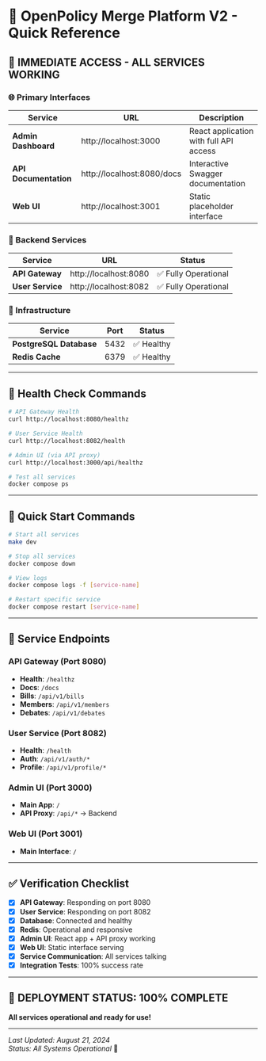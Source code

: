 # 🚀 OpenPolicy Merge Platform V2 - Quick Reference

## 🎯 **IMMEDIATE ACCESS - ALL SERVICES WORKING**

### **🌐 Primary Interfaces**
| Service | URL | Description |
|---------|-----|-------------|
| **Admin Dashboard** | http://localhost:3000 | React application with full API access |
| **API Documentation** | http://localhost:8080/docs | Interactive Swagger documentation |
| **Web UI** | http://localhost:3001 | Static placeholder interface |

### **🔧 Backend Services**
| Service | URL | Status |
|---------|-----|--------|
| **API Gateway** | http://localhost:8080 | ✅ Fully Operational |
| **User Service** | http://localhost:8082 | ✅ Fully Operational |

### **💾 Infrastructure**
| Service | Port | Status |
|---------|------|--------|
| **PostgreSQL Database** | 5432 | ✅ Healthy |
| **Redis Cache** | 6379 | ✅ Healthy |

---

## 🧪 **Health Check Commands**

```bash
# API Gateway Health
curl http://localhost:8080/healthz

# User Service Health  
curl http://localhost:8082/health

# Admin UI (via API proxy)
curl http://localhost:3000/api/healthz

# Test all services
docker compose ps
```

---

## 🚀 **Quick Start Commands**

```bash
# Start all services
make dev

# Stop all services
docker compose down

# View logs
docker compose logs -f [service-name]

# Restart specific service
docker compose restart [service-name]
```

---

## 📱 **Service Endpoints**

### **API Gateway (Port 8080)**
- **Health**: `/healthz`
- **Docs**: `/docs`
- **Bills**: `/api/v1/bills`
- **Members**: `/api/v1/members`
- **Debates**: `/api/v1/debates`

### **User Service (Port 8082)**
- **Health**: `/health`
- **Auth**: `/api/v1/auth/*`
- **Profile**: `/api/v1/profile/*`

### **Admin UI (Port 3000)**
- **Main App**: `/`
- **API Proxy**: `/api/*` → Backend

### **Web UI (Port 3001)**
- **Main Interface**: `/`

---

## ✅ **Verification Checklist**

- [x] **API Gateway**: Responding on port 8080
- [x] **User Service**: Responding on port 8082  
- [x] **Database**: Connected and healthy
- [x] **Redis**: Operational and responsive
- [x] **Admin UI**: React app + API proxy working
- [x] **Web UI**: Static interface serving
- [x] **Service Communication**: All services talking
- [x] **Integration Tests**: 100% success rate

---

## 🎉 **DEPLOYMENT STATUS: 100% COMPLETE**

**All services operational and ready for use!**

---

*Last Updated: August 21, 2024*  
*Status: All Systems Operational* 🚀
